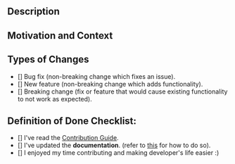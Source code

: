 ## Description
<!--- Describe your changes in detail -->
<!--- If it fixes an open issue, please link to the issue here. -->

## Motivation and Context
<!--- What problem does it solve, or what feature does it add? -->

## Types of Changes
<!--- What types of changes does your code introduce? Put an `x` in all the boxes that apply: -->
- [] Bug fix (non-breaking change which fixes an issue).
- [] New feature (non-breaking change which adds functionality).
- [] Breaking change (fix or feature that would cause existing functionality to not work as expected).

## Definition of Done Checklist:
<!--- Go over all the following points, and put an `x` in all the boxes that apply. -->
- [] I've read the [Contribution Guide](http://laradock.io/contributing).
- [] I've updated the **documentation**. (refer to [this](http://laradock.io/contributing/#update-the-documentation-site) for how to do so).
- [] I enjoyed my time contributing and making developer's life easier :)
